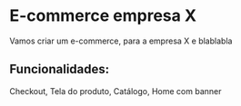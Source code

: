 # E-commerce empresa X

Vamos criar um e-commerce, para a empresa X e blablabla

## Funcionalidades:

Checkout, Tela do produto, Catálogo, Home com banner